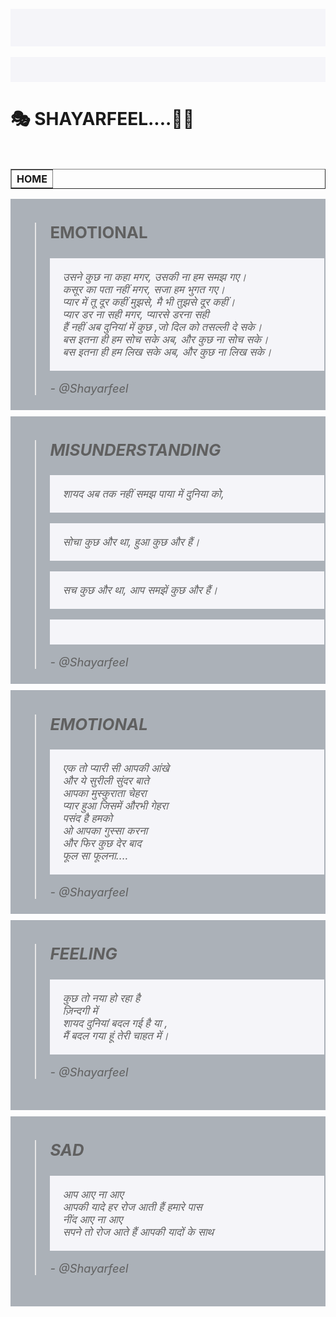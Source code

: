  
﻿<!DOCTYPE html> 
<html> 
 <style type="text/css"> 
  p { 
    padding: 20px; 
    font-size: 17px; 
    font-weight: ; 
    text-align: left; 
    background:#F5F5F9;

  } 
  </style>
<style type="text/css"> 
  .demo-content { 
    padding: 2px; 
    font-size: 22px; 
font-weight:boalt ; 
    min-height: 300px; 
    background:#abb1b8 ; 
    margin-bottom: 10px; 
  } 
   
  .demo-content.bg-alt { 
    background: #abb1b8; 
  } 
  /* Some custom media query to make  
       this example even better */ 
   
  @media screen and (max-width: 991px) { 
    .flexible { 
      min-height: 150px; 
    } 
  } 
  </style> 

<head> 
  <meta charset="utf-8"> 
  <title>sayarfeel</title> 
  <meta name="viewport" content="width=device-width, initial-scale=1"> 
  <link rel="stylesheet" type="text/css" href="bootstrap/css/bootstrap.css"> 
  <!-- Optional Bootstrap theme --> 
  <link rel="stylesheet" href="bootstrap/css/bootstrap-theme.css"> 

</head> 
 
<body> 
<div class="container"> 
    <div class="row"> 
      <div class="col-md-4">  
<h1>🎭      SHAYARFEEL....✍🏻</h1>
</div></div>
<br>
<div class="table-responsive"> 
    <table border 2 > 
        <tr> 
          <th><t2>HOME</t2></th> 
</tr>
</table>
<div class="container"> 
    <div class="row"> 
      <div class="col-sm-3 col-md-2"> 
        <div class="demo-content">
  <blockquote> 
<h3>EMOTIONAL </h3>
    <p><i>
उसने कुछ ना कहा मगर, उसकी ना हम समझ गए।<br>
कसूर का पता नहीं मगर, सजा हम भुगत गए।<br>
प्यार में तू दूर कहीं मुझसे, मै भी तुझसे दूर कहीं।<br>
प्यार डर ना सही मगर, प्यारसे डरना सही <br>
हैं नहीं अब दुनियां में कुछ ,जो दिल को तसल्ली दे सके।<br>
बस इतना ही हम सोच सके अब, और कुछ ना  सोच सके।<br>
बस इतना ही हम लिख सके अब, और कुछ ना  लिख सके।<br>
</p> 
    <small>- <cite>@Shayarfeel</cite></small> 
  </blockquote> </div>
 <div class="container"> 
    <div class="row"> 
      <div class="col-sm-3 col-md-2"> 
        <div class="demo-content">
  <blockquote> 
<h3>MISUNDERSTANDING</h3>
    <p><i>शायद अब तक नहीं समझ पाया में दुनिया को,

सोचा कुछ और था, हुआ कुछ और हैं।<br>

सच कुछ और था, आप समझें कुछ और हैं।</i>
 </p> 
    <small>- <cite>@Shayarfeel</cite></small> 
  </blockquote> </div>
<div class="container"> 
    <div class="row"> 
      <div class="col-sm-3 col-md-2"> 
        <div class="demo-content">
  <blockquote> 
<h3>EMOTIONAL </h3>
    <p><i>
एक तो प्यारी सी आपकी आंखे<br>
और ये सुरीली सुंदर बाते<br>
आपका मुस्कुराता चेहरा <br>
प्यार हुआ जिसमें औरभी गेहरा<br>
पसंद है हमको<br>
ओ आपका गुस्सा करना<br>
और फिर कुछ देर बाद <br>
फूल सा फूलना....<br>
</p> 
    <small>- <cite>@Shayarfeel</cite></small> 
  </blockquote> </div>
</div> 
 <div class="container"> 
    <div class="row"> 
      <div class="col-sm-3 col-md-2"> 
        <div class="demo-content">
   <blockquote> 
<h3>FEELING</h3>
    <p><i>
कुछ तो नया हो रहा है <br>
ज़िन्दगी में<br>
शायद दुनियां बदल गई है या ,<br>
मैं बदल गया हूं तेरी चाहत में।
 </p> 
    <small>- <cite>@Shayarfeel</cite></small> 
  </blockquote> </div>
</div>
<div class="container"> 
    <div class="row"> 
      <div class="col-sm-3 col-md-2"> 
        <div class="demo-content">
  <blockquote> 
<h3>SAD</h3>
    <p><i>
आप आए ना  आए <br>
आपकी यादे हर रोज आती हैं 
हमारे पास<br>
नींद आए ना आए<br> सपने तो 
रोज आते हैं
आपकी यादों के साथ
 </p> 
    <small>- <cite>@Shayarfeel</cite></small> 
  </blockquote> </div>

  <script src="bootstrap/js/jquery.js"></script> 
  <script src="bootstrap/js/bootstrap.js"></script> 
</body> 
 
</html>
